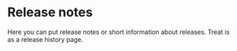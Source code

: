 # Release notes

Here you can put release notes or short information about releases. Treat is as a release history page.
